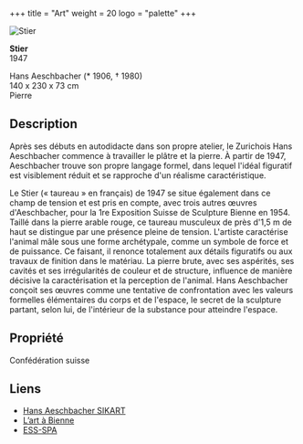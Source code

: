 +++
title = "Art"
weight = 20
logo = "palette"
+++

![Stier](/images/stier.jpg)

**Stier**  
1947

Hans Aeschbacher (* 1906, † 1980)  
140 x 230 x 73 cm  
Pierre

## Description

Après ses débuts en autodidacte dans son propre atelier, le Zurichois Hans Aeschbacher commence à travailler le plâtre et la pierre. À partir de 1947, Aeschbacher trouve son propre langage formel, dans lequel l'idéal figuratif est visiblement réduit et se rapproche d'un réalisme caractéristique.

Le Stier (« taureau » en français) de 1947 se situe également dans ce champ de tension et est pris en compte, avec trois autres œuvres d'Aeschbacher, pour la 1re Exposition Suisse de Sculpture Bienne en 1954. Taillé dans la pierre arable rouge, ce taureau musculeux de près d'1,5 m de haut se distingue par une présence pleine de tension. L'artiste caractérise l'animal mâle sous une forme archétypale, comme un symbole de force et de puissance. Ce faisant, il renonce totalement aux détails figuratifs ou aux travaux de finition dans le matériau. La pierre brute, avec ses aspérités, ses cavités et ses irrégularités de couleur et de structure, influence de manière décisive la caractérisation et la perception de l'animal. Hans Aeschbacher conçoit ses œuvres comme une tentative de confrontation avec les valeurs formelles élémentaires du corps et de l'espace, le secret de la sculpture partant, selon lui, de l'intérieur de la substance pour atteindre l'espace. 

## Propriété

Confédération suisse

## Liens

- [Hans Aeschbacher SIKART](https://recherche.sik-isea.ch/fr/sik:person-4000282:exp/in/sikart/actor/list)
- [L’art à Bienne](https://art-a-bienne.ch/fr/)
- [ESS-SPA](https://ess-spa.ch/fr/news/framing-sculptures)